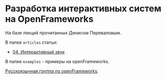 Разработка интерактивных систем на OpenFrameworks
=================================================

На базе лекций прочитанных Денисом Переваловым.

В папке `articles` статьи:

  * [04. Интерактивный звук](articles/04_sound.md)

В папке `examples` - примеры на openFrameworks.

[Русскоязычная группа по openFrameworks](https://groups.google.com/forum/#!forum/of2ru).
